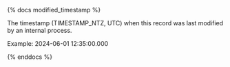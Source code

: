 {% docs modified_timestamp %}

The timestamp (TIMESTAMP_NTZ, UTC) when this record was last modified by an internal process.

Example: 2024-06-01 12:35:00.000

{% enddocs %}
